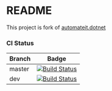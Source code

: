 # README #

This project is fork of [automateit.dotnet](https://github.com/wsbaser/automateit.dotnet)

### CI Status ###

Branch  | Badge
--------| -------------
master  | [![Build Status](https://travis-ci.com/FrameBassman/uitests.dotnet.svg?branch=master)](https://travis-ci.com/FrameBassman/uitests.dotnet)
dev     | [![Build Status](https://travis-ci.com/FrameBassman/uitests.dotnet.svg?branch=dev)   ](https://travis-ci.com/FrameBassman/uitests.dotnet)
